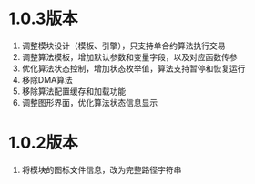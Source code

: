 # 1.0.3版本

1. 调整模块设计（模板、引擎），只支持单合约算法执行交易
2. 调整算法模板，增加默认参数和变量字段，以及对应函数传参
3. 优化算法状态控制，增加状态枚举值，算法支持暂停和恢复运行
4. 移除DMA算法
5. 移除算法配置缓存和加载功能
6. 调整图形界面，优化算法状态信息显示

# 1.0.2版本

1. 将模块的图标文件信息，改为完整路径字符串
